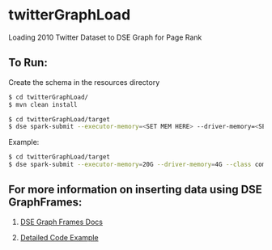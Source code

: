 # twitterGraphLoad
Loading 2010 Twitter Dataset to DSE Graph for Page Rank


## To Run: 

Create the schema in the resources directory 

```sh
$ cd twitterGraphLoad/
$ mvn clean install
```

```sh
$ cd twitterGraphLoad/target
$ dse spark-submit --executor-memory=<SET MEM HERE> --driver-memory=<SET MEM HERE> --class com.twitterdata.pagerank.App dataLoad-1.0-SNAPSHOT.jar 
```

Example: 

```sh
$ cd twitterGraphLoad/target
$ dse spark-submit --executor-memory=20G --driver-memory=4G --class com.twitterdata.pagerank.App dataLoad-1.0-SNAPSHOT.jar 
```


## For more information on inserting data using DSE GraphFrames:

1. [DSE Graph Frames Docs]

2. [Detailed Code Example]

[DSE Graph Frames Docs]: <https://www.datastax.com/dev/blog/dse-graph-frame>

[Detailed Code Example]: <https://github.com/pmehra7/dseGraphFrameLoad/>

